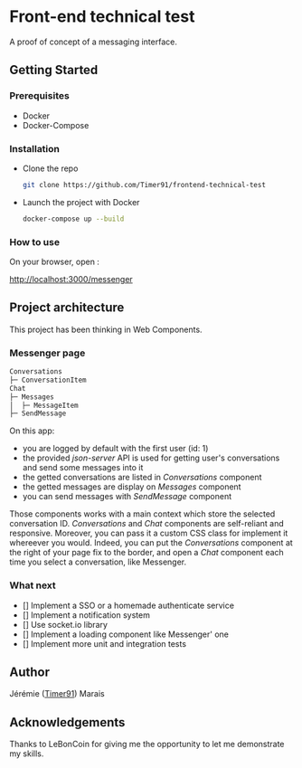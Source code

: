 # Front-end technical test

A proof of concept of a messaging interface.

## Getting Started

### Prerequisites

- Docker
- Docker-Compose

### Installation

- Clone the repo
   ```sh
   git clone https://github.com/Timer91/frontend-technical-test
   ```
- Launch the project with Docker
   ```sh
   docker-compose up --build
   ```

### How to use

On your browser, open :  

[http://localhost:3000/messenger](http://localhost:3000/messenger)

## Project architecture

This project has been thinking in Web Components.

### Messenger page

```sh
Conversations
├─ ConversationItem
Chat
├─ Messages
│  ├─ MessageItem
├─ SendMessage
```

On this app: 
- you are logged by default with the first user (id: 1)
- the provided _json-server_ API is used for getting user's conversations and send some messages into it
- the getted conversations are listed in _Conversations_ component
- the getted messages are display on _Messages_ component
- you can send messages with _SendMessage_ component

Those components works with a main context which store the selected conversation ID.
_Conversations_ and _Chat_ components are self-reliant and responsive. Moreover, you can pass it a custom CSS class for implement it whereever you would.
Indeed, you can put the _Conversations_ component at the right of your page fix to the border, and open a _Chat_ component each time you select a conversation, like Messenger.

### What next

- [] Implement a SSO or a homemade authenticate service
- [] Implement a notification system
- [] Use socket.io library
- [] Implement a loading component like Messenger' one
- [] Implement more unit and integration tests

## Author

Jérémie ([Timer91](https://github.com/timer91)) Marais

## Acknowledgements

Thanks to LeBonCoin for giving me the opportunity to let me demonstrate my skills.
